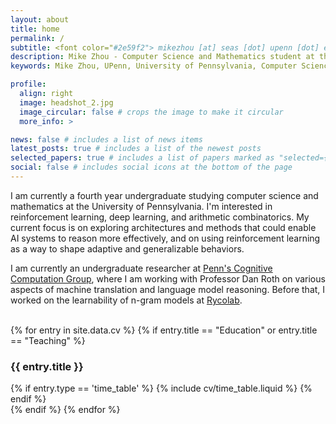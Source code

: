 ```yaml
---
layout: about
title: home
permalink: /
subtitle: <font color="#2e59f2"> mikezhou [at] seas [dot] upenn [dot] edu </font>
description: Mike Zhou - Computer Science and Mathematics student at the University of Pennsylvania (UPenn). Undergraduate researcher at Penn's Cognitive Computation Group working on NLP and machine learning.
keywords: Mike Zhou, UPenn, University of Pennsylvania, Computer Science, Mathematics, NLP, Machine Learning, Cognitive Computation Group, Penn SEAS, undergraduate researcher

profile:
  align: right
  image: headshot_2.jpg
  image_circular: false # crops the image to make it circular
  more_info: >

news: false # includes a list of news items
latest_posts: true # includes a list of the newest posts
selected_papers: true # includes a list of papers marked as "selected={true}"
social: false # includes social icons at the bottom of the page
---
```

<!-- Google tag (gtag.js) -->
<script async src="https://www.googletagmanager.com/gtag/js?id=G-0823RLC0T3"></script>
<script>
  window.dataLayer = window.dataLayer || [];
  function gtag(){dataLayer.push(arguments);}
  gtag('js', new Date());

  gtag('config', 'G-0823RLC0T3');
</script>

<script type="application/ld+json">
{
  "@context": "https://schema.org",
  "@type": "Person",
  "name": "Mike Zhou",
  "givenName": "Mike",
  "familyName": "Zhou",
  "email": "mikezhou@seas.upenn.edu",
  "url": "https://mikezhou.me",
  "sameAs": [
    "https://scholar.google.com/citations?user=qc6CJjYAAAAJ"
  ],
  "jobTitle": "Undergraduate Researcher",
  "worksFor": {
    "@type": "Organization",
    "name": "University of Pennsylvania",
    "url": "https://www.upenn.edu"
  },
  "alumniOf": {
    "@type": "Organization",
    "name": "University of Pennsylvania",
    "url": "https://www.upenn.edu"
  },
  "affiliation": [
    {
      "@type": "Organization",
      "name": "Penn's Cognitive Computation Group",
      "url": "https://cogcomp.seas.upenn.edu/"
    },
    {
      "@type": "Organization", 
      "name": "School of Engineering and Applied Science",
      "url": "https://www.seas.upenn.edu"
    }
  ],
  "knowsAbout": [
    "Computer Science",
    "Mathematics", 
    "Machine Learning",
    "Natural Language Processing",
    "Deep Learning",
    "Arithmetic Combinatorics",
    "Reinforcement Learning"
  ],
  "description": "Computer Science and Mathematics student at the University of Pennsylvania. Undergraduate researcher at Penn's Cognitive Computation Group working on NLP and machine learning."
}
</script>

<head>
  <meta charset="UTF-8">
  <meta name="description" content="Mike Zhou - Computer Science and Mathematics student at the University of Pennsylvania (UPenn). Undergraduate researcher at Penn's Cognitive Computation Group working on NLP and machine learning.">
  <meta name="keywords" content="Mike Zhou, UPenn, University of Pennsylvania, Computer Science, Mathematics, NLP, Machine Learning, Cognitive Computation Group, Penn SEAS">
  <meta name="author" content="Mike Zhou">
  <meta property="og:title" content="Mike Zhou - UPenn Computer Science & Mathematics">
  <meta property="og:description" content="Mike Zhou - Computer Science and Mathematics student at the University of Pennsylvania (UPenn). Undergraduate researcher at Penn's Cognitive Computation Group.">
  <meta property="og:type" content="profile">
  <meta property="og:url" content="https://mikezhou.me">
</head>

I am currently a fourth year undergraduate studying computer science and mathematics at the University of Pennsylvania. I'm interested in reinforcement learning, deep learning, and arithmetic combinatorics. My current focus is on exploring architectures and methods that could enable AI systems to reason more effectively, and on using reinforcement learning as a way to shape adaptive and generalizable behaviors.

I am currently an undergraduate researcher at <a href='https://cogcomp.seas.upenn.edu/'>Penn's Cognitive Computation Group</a>, where I am working with Professor Dan Roth on various aspects of machine translation and language model reasoning. Before that, I worked on the learnability of n-gram models at <a href='https://rycolab.io/'>Rycolab</a>.

<br>

<div class="cv" style="width: 100%; margin: 0 auto;">
  {% for entry in site.data.cv %}
    {% if entry.title == "Education" or entry.title == "Teaching" %}
      <a class="anchor" id="{{ entry.title }}"></a>
      <div class="card mt-3 p-3">
        <h3 class="card-title font-weight-medium">{{ entry.title }}</h3>
        <div>
          {% if entry.type == 'time_table' %}
            {% include cv/time_table.liquid %}
          {% endif %}
        </div>
      </div>
    {% endif %}
  {% endfor %}
</div>
<br>
<br>